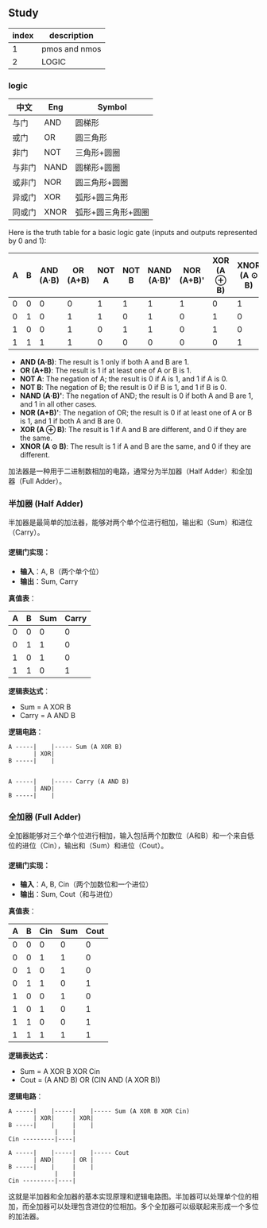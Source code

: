## Study

| index | description |
| --- | --- |
| 1 | pmos and nmos |
| 2 | LOGIC |

### logic

| 中文    | Eng  | Symbol |
|--------|-----| ------ |
| 与门    | AND  | 圆梯形 |
| 或门    | OR   | 圆三角形 |
| 非门    | NOT  | 三角形+圆圈 |
| 与非门  | NAND | 圆梯形+圆圈 |
| 或非门  | NOR  | 圆三角形+圆圈 |
| 异或门  | XOR  | 弧形+圆三角形 |
| 同或门  | XNOR | 弧形+圆三角形+圆圈 |

Here is the truth table for a basic logic gate (inputs and outputs represented by 0 and 1):

| A | B | AND (A·B) | OR (A+B) | NOT A | NOT B | NAND (A·B)' | NOR (A+B)' | XOR (A ⊕ B) | XNOR (A ⊙ B) |
|---|---|-----------|----------|-------|-------|-------------|------------|-------------|--------------|
| 0 | 0 |     0     |    0     |   1   |   1   |      1      |     1      |      0      |      1       |
| 0 | 1 |     0     |    1     |   1   |   0   |      1      |     0      |      1      |      0       |
| 1 | 0 |     0     |    1     |   0   |   1   |      1      |     0      |      1      |      0       |
| 1 | 1 |     1     |    1     |   0   |   0   |      0      |     0      |      0      |      1       |

- **AND (A·B)**: The result is 1 only if both A and B are 1.
- **OR (A+B)**: The result is 1 if at least one of A or B is 1.
- **NOT A**: The negation of A; the result is 0 if A is 1, and 1 if A is 0.
- **NOT B**: The negation of B; the result is 0 if B is 1, and 1 if B is 0.
- **NAND (A·B)'**: The negation of AND; the result is 0 if both A and B are 1, and 1 in all other cases.
- **NOR (A+B)'**: The negation of OR; the result is 0 if at least one of A or B is 1, and 1 if both A and B are 0.
- **XOR (A ⊕ B)**: The result is 1 if A and B are different, and 0 if they are the same.
- **XNOR (A ⊙ B)**: The result is 1 if A and B are the same, and 0 if they are different.

加法器是一种用于二进制数相加的电路，通常分为半加器（Half Adder）和全加器（Full Adder）。

### 半加器 (Half Adder)
半加器是最简单的加法器，能够对两个单个位进行相加，输出和（Sum）和进位（Carry）。

#### 逻辑门实现：
- **输入**：A, B（两个单个位）
- **输出**：Sum, Carry

**真值表**：

| A | B | Sum | Carry |
|---|---|-----|-------|
| 0 | 0 |  0  |   0   |
| 0 | 1 |  1  |   0   |
| 1 | 0 |  1  |   0   |
| 1 | 1 |  0  |   1   |

**逻辑表达式**：
- Sum = A XOR B
- Carry = A AND B

**逻辑电路**：

```plaintext
A -----|    |----- Sum (A XOR B)
       | XOR|
B -----|    |


A -----|    |----- Carry (A AND B)
       | AND|
B -----|    |
```

### 全加器 (Full Adder)
全加器能够对三个单个位进行相加，输入包括两个加数位（A和B）和一个来自低位的进位（Cin），输出和（Sum）和进位（Cout）。

#### 逻辑门实现：
- **输入**：A, B, Cin（两个加数位和一个进位）
- **输出**：Sum, Cout（和与进位）

**真值表**：

| A | B | Cin | Sum | Cout |
|---|---|-----|-----|------|
| 0 | 0 |  0  |  0  |   0  |
| 0 | 0 |  1  |  1  |   0  |
| 0 | 1 |  0  |  1  |   0  |
| 0 | 1 |  1  |  0  |   1  |
| 1 | 0 |  0  |  1  |   0  |
| 1 | 0 |  1  |  0  |   1  |
| 1 | 1 |  0  |  0  |   1  |
| 1 | 1 |  1  |  1  |   1  |

**逻辑表达式**：
- Sum = A XOR B XOR Cin
- Cout = (A AND B) OR (CIN AND (A XOR B))

**逻辑电路**：

```plaintext
A -----|    |-----|    |----- Sum (A XOR B XOR Cin)
       | XOR|     | XOR|
B -----|    |     |    |
             |    |
Cin ---------|----|

A -----|    |-----|    |----- Cout
       | AND|     | OR |
B -----|    |     |    |
             |    |
Cin ---------|----|
```

这就是半加器和全加器的基本实现原理和逻辑电路图。半加器可以处理单个位的相加，而全加器可以处理包含进位的位相加。多个全加器可以级联起来形成一个多位的加法器。